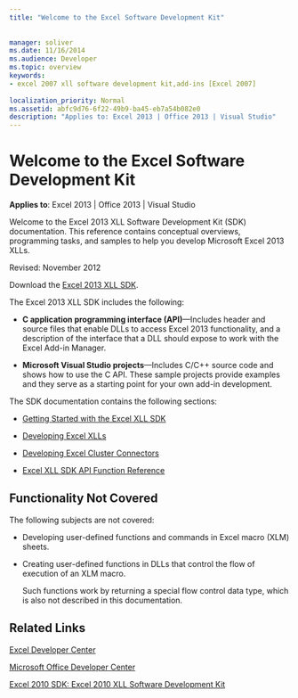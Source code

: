 ```yaml
---
title: "Welcome to the Excel Software Development Kit"
 
 
manager: soliver
ms.date: 11/16/2014
ms.audience: Developer
ms.topic: overview
keywords:
- excel 2007 xll software development kit,add-ins [Excel 2007]
 
localization_priority: Normal
ms.assetid: abfc9d76-6f22-49b9-ba45-eb7a54b082e0
description: "Applies to: Excel 2013 | Office 2013 | Visual Studio"
---
```


# Welcome to the Excel Software Development Kit

 **Applies to**: Excel 2013 | Office 2013 | Visual Studio 
  
Welcome to the Excel 2013 XLL Software Development Kit (SDK) documentation. This reference contains conceptual overviews, programming tasks, and samples to help you develop Microsoft Excel 2013 XLLs.
  
Revised: November 2012
  
Download the [Excel 2013 XLL SDK](http://go.microsoft.com/fwlink/?LinkID=251082&amp;clcid=0x409).
  
The Excel 2013 XLL SDK includes the following:
  
- **C application programming interface (API)**—Includes header and source files that enable DLLs to access Excel 2013 functionality, and a description of the interface that a DLL should expose to work with the Excel Add-in Manager.
    
- **Microsoft Visual Studio projects**—Includes C/C++ source code and shows how to use the C API. These sample projects provide examples and they serve as a starting point for your own add-in development.
    
The SDK documentation contains the following sections:
  
- [Getting Started with the Excel XLL SDK](getting-started-with-the-excel-xll-sdk.md)
    
- [Developing Excel XLLs](developing-excel-xlls.md)
    
- [Developing Excel Cluster Connectors](developing-excel-cluster-connectors.md)
    
- [Excel XLL SDK API Function Reference](excel-xll-sdk-api-function-reference.md)
    
## Functionality Not Covered

The following subjects are not covered:
  
- Developing user-defined functions and commands in Excel macro (XLM) sheets.
    
- Creating user-defined functions in DLLs that control the flow of execution of an XLM macro.
    
    Such functions work by returning a special flow control data type, which is also not described in this documentation.
    
## Related Links

[Excel Developer Center](http://msdn.microsoft.com/en-us/office/aa905411.aspx)
  
[Microsoft Office Developer Center](http://msdn.microsoft.com/en-us/office/default.aspx)
  
[Excel 2010 SDK: Excel 2010 XLL Software Development Kit](http://go.microsoft.com/fwlink/?LinkID=186435&amp;clcid=0x409)
  

